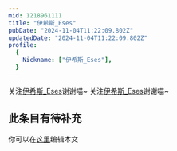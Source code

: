 ```yaml
---
mid: 1218961111
title: "伊希斯_Eses"
pubDate: "2024-11-04T11:22:09.802Z"
updatedDate: "2024-11-04T11:22:09.802Z"
profile:
  {
    Nickname: ["伊希斯_Eses"],
  }
---
```


关注[伊希斯_Eses](https://space.bilibili.com/1218961111)谢谢喵~ 关注[伊希斯_Eses](https://space.bilibili.com/1218961111)谢谢喵~

## 此条目有待补充
你可以在[这里](https://github.com/Yuhanawa/VTuber.ICU/edit/master/src/content/v/伊希斯_Eses/index.md)编辑本文
